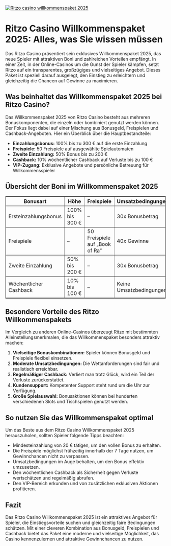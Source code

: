 [![Ritzo casino willkommenspaket 2025](https://123-caf.pages.dev/gitsignup.png)](https://vrmoo.ru/Bt82HjjY)

<h1>Ritzo Casino Willkommenspaket 2025: Alles, was Sie wissen müssen</h1> <p>Das Ritzo Casino präsentiert sein exklusives Willkommenspaket 2025, das neue Spieler mit attraktiven Boni und zahlreichen Vorteilen empfängt. In einer Zeit, in der Online-Casinos um die Gunst der Spieler kämpfen, setzt Ritzo auf ein transparentes, großzügiges und vielseitiges Angebot. Dieses Paket ist speziell darauf ausgelegt, den Einstieg zu erleichtern und gleichzeitig die Chancen auf Gewinne zu maximieren.</p>  <h2>Was beinhaltet das Willkommenspaket 2025 bei Ritzo Casino?</h2> <p>Das Willkommenspaket 2025 von Ritzo Casino besteht aus mehreren Bonuskomponenten, die einzeln oder kombiniert genutzt werden können. Der Fokus liegt dabei auf einer Mischung aus Bonusgeld, Freispielen und Cashback-Angeboten. Hier ein Überblick über die Hauptbestandteile:</p>  <ul>   <li><strong>Einzahlungsbonus:</strong> 100% bis zu 300 € auf die erste Einzahlung</li>   <li><strong>Freispiele:</strong> 50 Freispiele auf ausgewählte Spielautomaten</li>   <li><strong>Zweite Einzahlung:</strong> 50% Bonus bis zu 200 €</li>   <li><strong>Cashback:</strong> 10% wöchentlicher Cashback auf Verluste bis zu 100 €</li>   <li><strong>VIP-Zugang:</strong> Exklusive Angebote und persönliche Betreuung für Willkommensspieler</li> </ul>  <h2>Übersicht der Boni im Willkommenspaket 2025</h2> <table border="1" cellpadding="8" cellspacing="0">   <thead>     <tr>       <th>Bonusart</th>       <th>Höhe</th>       <th>Freispiele</th>       <th>Umsatzbedingungen</th>       <th>Gültigkeit</th>     </tr>   </thead>   <tbody>     <tr>       <td>Ersteinzahlungsbonus</td>       <td>100% bis 300 €</td>       <td>–</td>       <td>30x Bonusbetrag</td>       <td>30 Tage</td>     </tr>     <tr>       <td>Freispiele</td>       <td>–</td>       <td>50 Freispiele auf „Book of Ra“</td>       <td>40x Gewinne</td>       <td>7 Tage</td>     </tr>     <tr>       <td>Zweite Einzahlung</td>       <td>50% bis 200 €</td>       <td>–</td>       <td>30x Bonusbetrag</td>       <td>30 Tage</td>     </tr>     <tr>       <td>Wöchentlicher Cashback</td>       <td>10% bis 100 €</td>       <td>–</td>       <td>Keine Umsatzbedingungen</td>       <td>Wöchentlich</td>     </tr>   </tbody> </table>  <h2>Besondere Vorteile des Ritzo Willkommenspakets</h2> <p>Im Vergleich zu anderen Online-Casinos überzeugt Ritzo mit bestimmten Alleinstellungsmerkmalen, die das Willkommenspaket besonders attraktiv machen:</p>  <ol>   <li><strong>Vielseitige Bonuskombinationen:</strong> Spieler können Bonusgeld und Freispiele flexibel einsetzen.</li>   <li><strong>Moderate Umsatzbedingungen:</strong> Die Wettanforderungen sind fair und realistisch erreichbar.</li>   <li><strong>Regelmäßiger Cashback:</strong> Verliert man trotz Glück, wird ein Teil der Verluste zurückerstattet.</li>   <li><strong>Kundensupport:</strong> Kompetenter Support steht rund um die Uhr zur Verfügung.</li>   <li><strong>Große Spielauswahl:</strong> Bonusaktionen können bei hunderten verschiedenen Slots und Tischspielen genutzt werden.</li> </ol>  <h2>So nutzen Sie das Willkommenspaket optimal</h2> <p>Um das Beste aus dem Ritzo Casino Willkommenspaket 2025 herauszuholen, sollten Spieler folgende Tipps beachten:</p>  <ul>   <li>Mindesteinzahlung von 20 € tätigen, um den vollen Bonus zu erhalten.</li>   <li>Die Freispiele möglichst frühzeitig innerhalb der 7 Tage nutzen, um Gewinnchancen nicht zu verpassen.</li>   <li>Umsatzbedingungen im Auge behalten, um den Bonus effektiv umzusetzen.</li>   <li>Den wöchentlichen Cashback als Sicherheit gegen Verluste wertschätzen und regelmäßig abrufen.</li>   <li>Den VIP-Bereich erkunden und von zusätzlichen exklusiven Aktionen profitieren.</li> </ul>  <h2>Fazit</h2> <p>Das Ritzo Casino Willkommenspaket 2025 ist ein attraktives Angebot für Spieler, die Einstiegsvorteile suchen und gleichzeitig faire Bedingungen schätzen. Mit einer cleveren Kombination aus Bonusgeld, Freispielen und Cashback bietet das Paket eine moderne und vielseitige Möglichkeit, das Casino kennenzulernen und attraktive Gewinnchancen zu nutzen.</p>